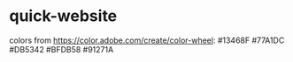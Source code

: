 # quick-website


colors from https://color.adobe.com/create/color-wheel:
#13468F
#77A1DC
#DB5342
#BFDB58
#91271A
